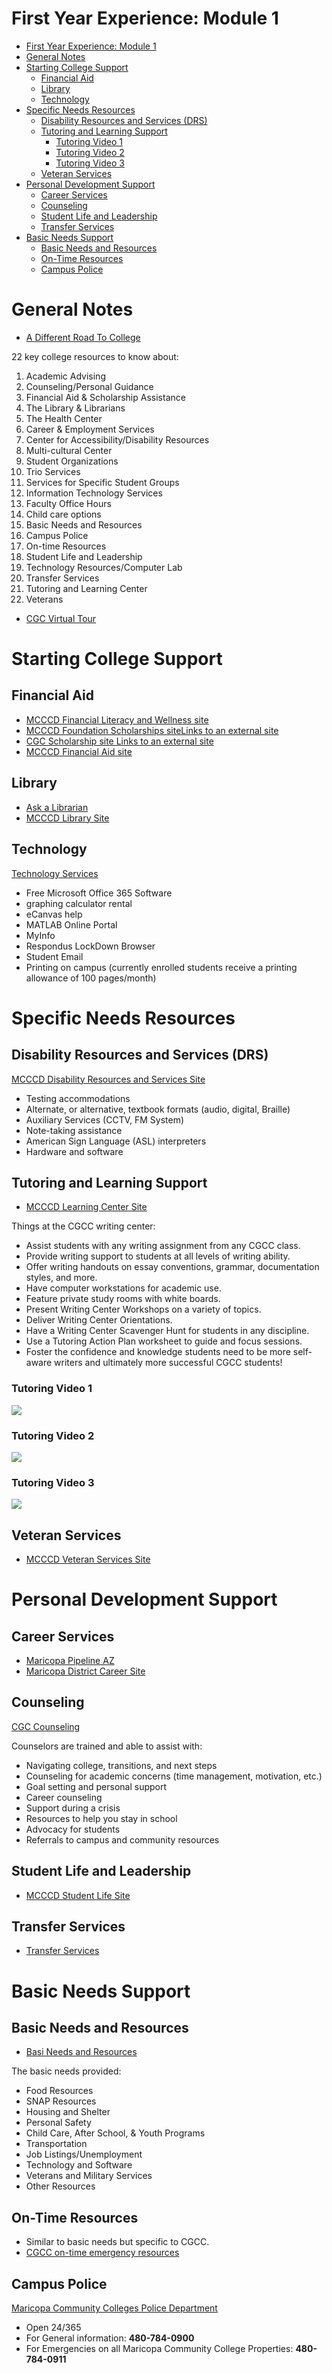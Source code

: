 # First Year Experience: Module 1

<!-- TOC -->
* [First Year Experience: Module 1](#first-year-experience-module-1)
* [General Notes](#general-notes)
* [Starting College Support](#starting-college-support)
  * [Financial Aid](#financial-aid)
  * [Library](#library)
  * [Technology](#technology)
* [Specific Needs Resources](#specific-needs-resources)
  * [Disability Resources and Services (DRS)](#disability-resources-and-services-drs)
  * [Tutoring and Learning Support](#tutoring-and-learning-support)
    * [Tutoring Video 1](#tutoring-video-1)
    * [Tutoring Video 2](#tutoring-video-2)
    * [Tutoring Video 3](#tutoring-video-3)
  * [Veteran Services](#veteran-services)
* [Personal Development Support](#personal-development-support)
  * [Career Services](#career-services)
  * [Counseling](#counseling)
  * [Student Life and Leadership](#student-life-and-leadership)
  * [Transfer Services](#transfer-services)
* [Basic Needs Support](#basic-needs-support)
  * [Basic Needs and Resources](#basic-needs-and-resources)
  * [On-Time Resources](#on-time-resources)
  * [Campus Police](#campus-police)
<!-- TOC -->

# General Notes

- [A Different Road To College](https://openoregon.pressbooks.pub/collegetransition/chapter/chapter-10/)

22 key college resources to know about:

1. Academic Advising
2. Counseling/Personal Guidance
3. Financial Aid & Scholarship Assistance
4. The Library & Librarians
5. The Health Center
6. Career & Employment Services
7. Center for Accessibility/Disability Resources
8. Multi-cultural Center
9. Student Organizations
10. Trio Services
11. Services for Specific Student Groups
12. Information Technology Services
13. Faculty Office Hours
14. Child care options
15. Basic Needs and Resources
16. Campus Police
17. On-time Resources
18. Student Life and Leadership
19. Technology Resources/Computer Lab
20. Transfer Services
21. Tutoring and Learning Center
22. Veterans

- [CGC Virtual Tour](https://www.youtube.com/watch?v=-xiWBMsgUQ0)
                 
# Starting College Support

## Financial Aid

- [MCCCD Financial Literacy and Wellness site](https://www.maricopa.edu/future-students/financial-aid/financial-literacy-wellness)
- [MCCCD Foundation Scholarships siteLinks to an external site](https://mcccd.scholarships.ngwebsolutions.com/CMXAdmin/Cmx_Content.aspx?cpId=1395)
- [CGC Scholarship site Links to an external site](https://www.cgc.edu/admissions/financial-aid/scholarships/cgcc-scholarship-applications)
- [MCCCD Financial Aid site](https://www.maricopa.edu/future-students/financial-aid)

## Library

- [Ask a Librarian](https://maricopa.libanswers.com/widget_standalone.php?hash=7c4e97f0237bc84fd87883de478f849b)
- [MCCCD Library Site](https://libguides.maricopa.edu/libraries)

## Technology

[Technology Services](https://www.cgc.edu/student-resources/technology-resources)

- Free Microsoft Office 365 Software
- graphing calculator rental
- eCanvas help
- MATLAB Online Portal
- MyInfo
- Respondus LockDown Browser
- Student Email
- Printing on campus (currently enrolled students receive a printing allowance
  of 100 pages/month)

# Specific Needs Resources

## Disability Resources and Services (DRS)

[MCCCD Disability Resources and Services Site](https://district.maricopa.edu/consumer-information/disability-resources)

- Testing accommodations
- Alternate, or alternative, textbook formats (audio, digital, Braille)
- Auxiliary Services (CCTV, FM System)
- Note-taking assistance
- American Sign Language (ASL) interpreters
- Hardware and software

## Tutoring and Learning Support

- [MCCCD Learning Center Site](https://www.maricopa.edu/students/academic-support/learning-centers)

Things at the CGCC writing center:

- Assist students with any writing assignment from any CGCC class.
- Provide writing support to students at all levels of writing ability.
- Offer writing handouts on essay conventions, grammar, documentation styles,
  and more.
- Have computer workstations for academic use.
- Feature private study rooms with white boards.
- Present Writing Center Workshops on a variety of topics.
- Deliver Writing Center Orientations.
- Have a Writing Center Scavenger Hunt for students in any discipline.
- Use a Tutoring Action Plan worksheet to guide and focus sessions.
- Foster the confidence and knowledge students need to be more self-aware
  writers and ultimately more successful CGCC students!

### Tutoring Video 1

[![](https://imgs.search.brave.com/c9np5ZH9H_WN-fI3QOS40FN5G7oGejjgKDmy9NXWaGE/rs:fit:844:225:1/g:ce/aHR0cHM6Ly90c2Ux/Lm1tLmJpbmcubmV0/L3RoP2lkPU9JUC5J/cWNWQXJJU3ZDcXpF/Vk55MVZOSW53SGFF/SyZwaWQ9QXBp)](https://www.youtube.com/watch?v=321PtYs9thc)

### Tutoring Video 2

[![](https://imgs.search.brave.com/c9np5ZH9H_WN-fI3QOS40FN5G7oGejjgKDmy9NXWaGE/rs:fit:844:225:1/g:ce/aHR0cHM6Ly90c2Ux/Lm1tLmJpbmcubmV0/L3RoP2lkPU9JUC5J/cWNWQXJJU3ZDcXpF/Vk55MVZOSW53SGFF/SyZwaWQ9QXBp)](https://www.youtube.com/watch?v=oXe5dR04htE)

### Tutoring Video 3

[![](https://imgs.search.brave.com/c9np5ZH9H_WN-fI3QOS40FN5G7oGejjgKDmy9NXWaGE/rs:fit:844:225:1/g:ce/aHR0cHM6Ly90c2Ux/Lm1tLmJpbmcubmV0/L3RoP2lkPU9JUC5J/cWNWQXJJU3ZDcXpF/Vk55MVZOSW53SGFF/SyZwaWQ9QXBp)](https://www.youtube.com/watch?v=nEi0ZMcEV2s)

## Veteran Services

- [MCCCD Veteran Services Site](https://www.maricopa.edu/future-students/veterans-active-duty)

# Personal Development Support

## Career Services

- [Maricopa Pipeline AZ](https://mcccd.pipelineaz.com/)
- [Maricopa District Career Site](https://www.maricopa.edu/current-students/support-services/career-services)

## Counseling

[CGC Counseling](https://www.cgc.edu/student-resources/counseling/appointments)

Counselors are trained and able to assist with:

- Navigating college, transitions, and next steps
- Counseling for academic concerns (time management, motivation, etc.)
- Goal setting and personal support
- Career counseling
- Support during a crisis
- Resources to help you stay in school
- Advocacy for students
- Referrals to campus and community resources 

## Student Life and Leadership

- [MCCCD Student Life Site](https://my.maricopa.edu/get-involved/student-life)

## Transfer Services

- [Transfer Services](https://www.cgc.edu/admissions/transfers)

# Basic Needs Support

## Basic Needs and Resources

- [Basi Needs and Resources](https://www.maricopa.edu/community-business/basic-needs)

The basic needs provided:


- Food Resources      
- SNAP Resources
- Housing and Shelter
- Personal Safety
- Child Care, After School, & Youth Programs
- Transportation
- Job Listings/Unemployment
- Technology and Software
- Veterans and Military Services
- Other Resources

## On-Time Resources

- Similar to basic needs but specific to CGCC.
- [CGCC on-time emergency resources](https://www.cgc.edu/student-resources/student-basic-needs)

## Campus Police

[Maricopa Community Colleges Police Department](https://police.maricopa.edu/)

- Open 24/365
- For General information: **480-784-0900**
- For Emergencies on all Maricopa Community College Properties: **480-784-0911**